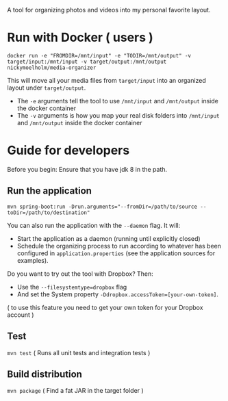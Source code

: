 A tool for organizing photos and videos into my personal favorite layout.

# Run with Docker ( users )
`docker run -e "FROMDIR=/mnt/input" -e "TODIR=/mnt/output" -v target/input:/mnt/input -v target/output:/mnt/output nickymoelholm/media-organizer`

This will move all your media files from `target/input` into an organized layout under `target/output`.
- The `-e` arguments tell the tool to use `/mnt/input` and `/mnt/output` inside the docker container
- The `-v` arguments is how you map your real disk folders into `/mnt/input` and `/mnt/output` inside the docker container
 
# Guide for developers
Before you begin: Ensure that you have jdk 8 in the path.

## Run the application
`mvn spring-boot:run -Drun.arguments="--fromDir=/path/to/source --toDir=/path/to/destination"`

You can also run the application with the `--daemon` flag. It will:
- Start the application as a daemon (running until explicitly closed)
- Schedule the organizing process to run according to whatever has been configured in `application.properties` (see the application sources for examples).  
 
Do you want to try out the tool with Dropbox? Then:
- Use the `--filesystemtype=dropbox` flag
- And set the System property `-Ddropbox.accessToken=[your-own-token]`.

( to use this feature you need to get your own token for your Dropbox account )
 
## Test
`mvn test`
( Runs all unit tests and integration tests )

## Build distribution
`mvn package`
( Find a fat JAR in the target folder )
  

